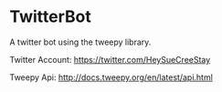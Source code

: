 # TwitterBot
A twitter bot using the tweepy library.

Twitter Account:
https://twitter.com/HeySueCreeStay

Tweepy Api:
http://docs.tweepy.org/en/latest/api.html
